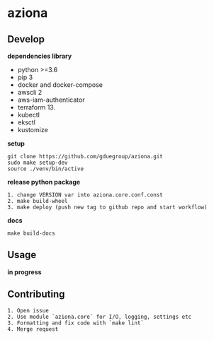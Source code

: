 # aziona

## Develop

**dependencies library**

- python >=3.6
- pip 3
- docker and docker-compose
- awscli 2
- aws-iam-authenticator
- terraform 13.
- kubectl
- eksctl
- kustomize

**setup** 

    git clone https://github.com/gduegroup/aziona.git
    sudo make setup-dev
    source ./venv/bin/active

**release python package**

    1. change VERSION var into aziona.core.conf.const
    2. make build-wheel
    3. make deploy (push new tag to github repo and start workflow)

**docs**

    make build-docs

## Usage

**in progress**

## Contributing
    
    1. Open issue 
    2. Use module `aziona.core` for I/O, logging, settings etc
    3. Formatting and fix code with `make lint`
    4. Merge request